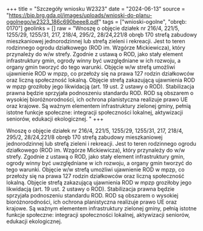 +++
title = "Szczegóły wniosku W2323"
date = "2024-06-13"
source = "https://bip.brg.gda.pl/images/uploads/wnioski-do-planu-ogolnego/w2323_186c690beee8.pdf"
tags = ["wnioski-ogolne", "obręb: 0170"]
geolinks = []
raw = "Wnoszę o objęcie działek nr 216/4, 221/5, 1255/29, 1255/31, 217, 218/4, 295/2, 28/24,221/8 obręb 170 strefą zabudowy mieszkaniowej jednorodzinnej lub strefą zieleni i rekreacji. Jest to teren rodzinnego ogrodu działkowego (ROD im. Wzgórze Mickiewicza), który przynależy do w/w strefy. Zgodnie z ustawą o ROD, jako stały element infrastruktury gmin, ogrody winny być uwzględniane w ich rozwoju, a organy gmin tworzyć do tego warunki. Objęcie w/w strefą umożliwi ujawnienie ROD w mpzp, co przełoży się na prawa 127 rodzin działkowców oraz liczną społeczność lokalną. Objęcie strefą zakazującą ujawnienia ROD w mpzp groziłoby jego likwidacją (art. 19 ust. 2 ustawy o ROD). Stabilizacja prawna będzie sprzyjała podnoszeniu standardu ROD. ROD są obszarem o wysokiej bioróżnorodności, ich ochrona planistyczna realizuje prawo UE oraz krajowe. Są ważnym elementem infrastruktury zielonej gminy, pełnią istotne funkcje społeczne: integracji społeczności lokalnej, aktywizacji seniorów, edukacji ekologicznej. "
+++

Wnoszę o objęcie działek nr 216/4, 221/5, 1255/29, 1255/31, 217, 218/4, 295/2,
28/24,221/8 obręb 170 strefą zabudowy mieszkaniowej jednorodzinnej lub strefą zieleni i
rekreacji. Jest to teren rodzinnego ogrodu działkowego (ROD im. Wzgórze Mickiewicza), który
przynależy do w/w strefy. Zgodnie z ustawą o ROD, jako stały element infrastruktury gmin,
ogrody winny być uwzględniane w ich rozwoju, a organy gmin tworzyć do tego warunki. Objęcie
w/w strefą umożliwi ujawnienie ROD w mpzp, co przełoży się na prawa 127 rodzin działkowców
oraz liczną społeczność lokalną. Objęcie strefą zakazującą ujawnienia ROD w mpzp groziłoby
jego likwidacją (art. 19 ust. 2 ustawy o ROD). Stabilizacja prawna będzie sprzyjała podnoszeniu
standardu ROD. ROD są obszarem o wysokiej bioróżnorodności, ich ochrona planistyczna
realizuje prawo UE oraz krajowe. Są ważnym elementem infrastruktury zielonej gminy, pełnią
istotne funkcje społeczne: integracji społeczności lokalnej, aktywizacji seniorów, edukacji
ekologicznej.



